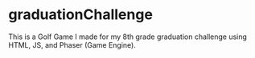 # graduationChallenge
This is a Golf Game I made for my 8th grade graduation challenge using HTML, JS, and Phaser (Game Engine).
